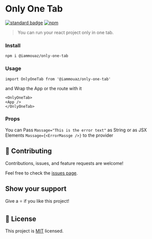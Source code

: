 
# Only One Tab

[![standard badge](https://img.shields.io/badge/code_style-standard-brightgreen.svg)](https://standardjs.com) 
[![npm](https://img.shields.io/npm/v/only-one-tab.svg)](https://www.npmjs.com/package/only-one-tab)


> You can run your react project only in one tab.



### Install
``` 
npm i @iammouaz/only-one-tab 
```


### Usage

``` 
import OnlyOneTab from '@iammouaz/only-one-tab'

```

and Wrap the App or the route with it 

``` 
<OnlyOneTab>
<App />
</OnlyOneTab>
```

### Props

You can Pass ```Massage="This is the error text"``` as String or as JSX Elements  ```Massage={<ErrorMassge />}``` to the provider

## 🤝 Contributing

Contributions, issues, and feature requests are welcome!

Feel free to check the [issues page](../../issues/).

## Show your support

Give a ⭐️ if you like this project!

## 📝 License

This project is [MIT](./LICENSE) licensed.
